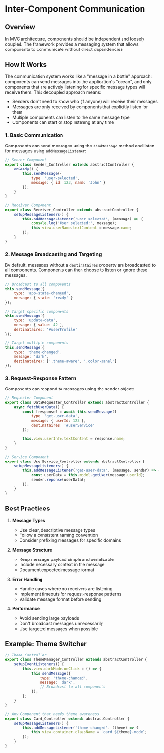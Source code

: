 # Inter-Component Communication

## Overview
In MVC architecture, components should be independent and loosely coupled. The framework provides a messaging system that allows components to communicate without direct dependencies.

## How It Works
The communication system works like a "message in a bottle" approach: components can send messages into the application's "ocean", and only components that are actively listening for specific message types will receive them. This decoupled approach means:

- Senders don't need to know who (if anyone) will receive their messages
- Messages are only received by components that explicitly listen for them
- Multiple components can listen to the same message type
- Components can start or stop listening at any time

### 1. Basic Communication
Components can send messages using the `sendMessage` method and listen for messages using `addMessageListener`:

```javascript
// Sender Component
export class Sender_Controller extends abstractController {
    onReady() {
        this.sendMessage({
            type: 'user-selected',
            message: { id: 123, name: 'John' }
        });
    }
}

// Receiver Component
export class Receiver_Controller extends abstractController {
    setupMessageListeners() {
        this.addMessageListener('user-selected', (message) => {
            console.log('User selected:', message);
            this.view.userName.textContent = message.name;
        });
    }
}
```

### 2. Message Broadcasting and Targeting
By default, messages without a `destinataires` property are broadcasted to all components. Components can then choose to listen or ignore these messages.

```javascript
// Broadcast to all components
this.sendMessage({
    type: 'app-state-changed',
    message: { state: 'ready' }
});

// Target specific components
this.sendMessage({
    type: 'update-data',
    message: { value: 42 },
    destinataires: '#userProfile'
});

// Target multiple components
this.sendMessage({
    type: 'theme-changed',
    message: 'dark',
    destinataires: ['.theme-aware', '.color-panel']
});
```

### 3. Request-Response Pattern
Components can respond to messages using the sender object:

```javascript
// Requester Component
export class DataRequester_Controller extends abstractController {
    async fetchUserData() {
        const [response] = await this.sendMessage({
            type: 'get-user-data',
            message: { userId: 123 },
            destinataires: '#userService'
        });
        
        this.view.userInfo.textContent = response.name;
    }
}

// Service Component
export class UserService_Controller extends abstractController {
    setupMessageListeners() {
        this.addMessageListener('get-user-data', (message, sender) => {
            const userData = this.model.getUser(message.userId);
            sender.reponse(userData);
        });
    }
}
```

## Best Practices

1. **Message Types**
   - Use clear, descriptive message types
   - Follow a consistent naming convention
   - Consider prefixing messages for specific domains

2. **Message Structure**
   - Keep message payload simple and serializable
   - Include necessary context in the message
   - Document expected message format

3. **Error Handling**
   - Handle cases where no receivers are listening
   - Implement timeouts for request-response patterns
   - Validate message format before sending

4. **Performance**
   - Avoid sending large payloads
   - Don't broadcast messages unnecessarily
   - Use targeted messages when possible

## Example: Theme Switcher

```javascript
// Theme Controller
export class ThemeManager_Controller extends abstractController {
    setupEventListeners() {
        this.view.darkMode.onClick = () => {
            this.sendMessage({
                type: 'theme-changed',
                message: 'dark',
                // Broadcast to all components
            });
        };
    }
}

// Any Component that needs theme awareness
export class Card_Controller extends abstractController {
    setupMessageListeners() {
        this.addMessageListener('theme-changed', (theme) => {
            this.view.container.className = `card ${theme}-mode`;
        });
    }
}
```